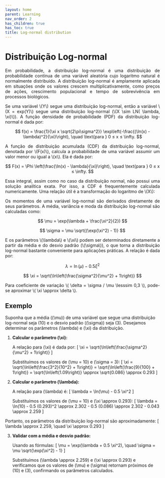 ```yaml
---
layout: home
parent: Learning
nav_order: 2
has_children: true
has_toc: true
title: Log-normal distribution
---
```


<!--Don't delete ths script-->
<script src = "https://polyfill.io/v3/polyfill.min.js?features=es6"></script>
<script id = "MathJax-script" async src="https://cdn.jsdelivr.net/npm/mathjax@3/es5/tex-mml-chtml.js"></script>
<!--Don't delete ths script-->

<h1>Distribuição Log-normal</h1>

<p align="justify">Em probabilidade, a distribuição log-normal é uma distribuição de probabilidade contínua de uma variável aleatória cujo logaritmo natural é normalmente distribuído. A distribuição log-normal é amplamente aplicada em situações onde os valores crescem multiplicativamente, como preços de ações, crescimento populacional e tempo de sobrevivência em processos biológicos.</p>

<p align="justify">Se uma variável \(Y\) segue uma distribuição log-normal, então a variável \(X = exp(Y)\) segue uma distribuição log-normal (\(X \sim LN( \lambda, \xi)\)). A função densidade de probabilidade (PDF) da distribuição log-normal é dada por:</p>

$$
f(x) = \frac{1}{\xi x \sqrt{2\pi\sigma^2}} \exp\left(-\frac{(\ln(x) - \lambda)^2}{\xi}\right), \quad \text{para } 0 ≤ x ≤ \infty.
$$


<p align="justify">A função de distribuição acumulada (CDF) da distribuição log-normal, denotada por \(F(x)\), calcula a probabilidade de uma variável assumir um valor menor ou igual a \(x\). Ela é dada por:</p>

$$
F(x) = \Phi \left(\frac{\ln(x) - \lambda}{\xi}\right), \quad \text{para } 0 ≤ x ≤ \infty.
$$

<p align="justify">Essa integral, assim como no caso da distribuição normal, não possui uma solução analítica exata. Por isso, a CDF é frequentemente calculada numericamente. Uma relação útil é a transformação do logaritmo de \(X\):</p>

<p align="justify">Os momentos de uma variável log-normal são derivados diretamente de seus parâmetros. A média, variância e moda da distribuição log-normal são calculadas como:</p>

$$
\mu = \exp(\lambda + \frac{\xi^2}{2})
$$

$$
\sigma = \mu \sqrt{(\exp(\xi^2) - 1)}
$$

<p align="justify">E os parâmetros \(\lambda\) e \(\xi\) podem ser determinados diretamente a partir da média e do desvio padrão (\(\sigma\)), o que torna a distribuição log-normal bastante conveniente para aplicações práticas. A relação é dada por:</p>

$$
\lambda = \ln(\mu) - 0.5 \xi^2
$$

$$
\xi = \sqrt{\ln\left(\frac{\sigma^2}{\mu^2} + 1\right)}
$$

<p align="justify">Para coeficiente de variação \( \delta = \sigma / \mu \lesssim 0,3 \), pode-se aproximar \( \xi \approx \delta \).


<h2>Exemplo</h2>

Suponha que a média (\(\mu\)) de uma variável que segue uma distribuição log-normal seja \(10\) e o desvio padrão (\(\sigma\)) seja \(3\). Desejamos determinar os parâmetros \(\lambda\) e \(\xi\) da distribuição.

1. **Calcular o parâmetro \(\xi\):**
   
   A relação para \(\xi\) é dada por:
   \[
   \xi = \sqrt{\ln\left(\frac{\sigma^2}{\mu^2} + 1\right)}
   \]

   Substituímos os valores de \(\mu = 10\) e \(\sigma = 3\):
   \[
   \xi = \sqrt{\ln\left(\frac{3^2}{10^2} + 1\right)} = \sqrt{\ln\left(\frac{9}{100} + 1\right)} = \sqrt{\ln\left(1.09\right)} \approx \sqrt{0.086} \approx 0.293
   \]

2. **Calcular o parâmetro \(\lambda\):**
   
   A relação para \(\lambda\) é:
   \[
   \lambda = \ln(\mu) - 0.5 \xi^2
   \]

   Substituímos os valores de \(\mu = 10\) e \(\xi \approx 0.293\):
   \[
   \lambda = \ln(10) - 0.5 (0.293)^2 \approx 2.302 - 0.5 (0.086) \approx 2.302 - 0.043 \approx 2.259
   \]

Portanto, os parâmetros da distribuição log-normal são aproximadamente:
\[
\lambda \approx 2.259, \quad \xi \approx 0.293
\]

3. **Validar com a média e desvio padrão:**

   Usando as fórmulas:
   \[
   \mu = \exp(\lambda + 0.5 \xi^2), \quad \sigma = \mu \sqrt{\exp(\xi^2) - 1}
   \]

   Substituímos \(\lambda \approx 2.259\) e \(\xi \approx 0.293\) e verificamos que os valores de \(\mu\) e \(\sigma\) retornam próximos de \(10\) e \(3\), confirmando os parâmetros calculados.
